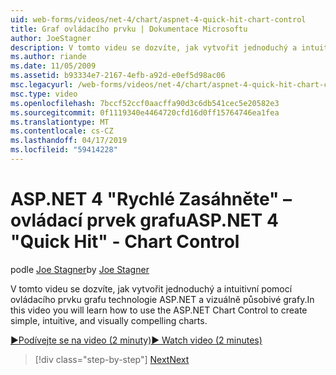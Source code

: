 ```yaml
---
uid: web-forms/videos/net-4/chart/aspnet-4-quick-hit-chart-control
title: Graf ovládacího prvku | Dokumentace Microsoftu
author: JoeStagner
description: V tomto videu se dozvíte, jak vytvořit jednoduchý a intuitivní pomocí ovládacího prvku grafu technologie ASP.NET a vizuálně působivé grafy.
ms.author: riande
ms.date: 11/05/2009
ms.assetid: b93334e7-2167-4efb-a92d-e0ef5d98ac06
msc.legacyurl: /web-forms/videos/net-4/chart/aspnet-4-quick-hit-chart-control
msc.type: video
ms.openlocfilehash: 7bccf52ccf0aacffa90d3c6db541cec5e20582e3
ms.sourcegitcommit: 0f1119340e4464720cfd16d0ff15764746ea1fea
ms.translationtype: MT
ms.contentlocale: cs-CZ
ms.lasthandoff: 04/17/2019
ms.locfileid: "59414228"
---
```

# <a name="aspnet-4-quick-hit---chart-control"></a><span data-ttu-id="61759-103">ASP.NET 4 "Rychlé Zasáhněte" – ovládací prvek grafu</span><span class="sxs-lookup"><span data-stu-id="61759-103">ASP.NET 4 "Quick Hit" - Chart Control</span></span>

<span data-ttu-id="61759-104">podle [Joe Stagner](https://github.com/JoeStagner)</span><span class="sxs-lookup"><span data-stu-id="61759-104">by [Joe Stagner](https://github.com/JoeStagner)</span></span>

<span data-ttu-id="61759-105">V tomto videu se dozvíte, jak vytvořit jednoduchý a intuitivní pomocí ovládacího prvku grafu technologie ASP.NET a vizuálně působivé grafy.</span><span class="sxs-lookup"><span data-stu-id="61759-105">In this video you will learn how to use the ASP.NET Chart Control to create simple, intuitive, and visually compelling charts.</span></span> 

[<span data-ttu-id="61759-106">&#9654;Podívejte se na video (2 minuty)</span><span class="sxs-lookup"><span data-stu-id="61759-106">&#9654; Watch video (2 minutes)</span></span>](https://channel9.msdn.com/Blogs/ASP-NET-Site-Videos/aspnet-4-quick-hit-chart-control)

> [!div class="step-by-step"]
> [<span data-ttu-id="61759-107">Next</span><span class="sxs-lookup"><span data-stu-id="61759-107">Next</span></span>](aspnet-4-how-do-i-introducing-the-new-chart-control-in-visual-studio-2010.md)

